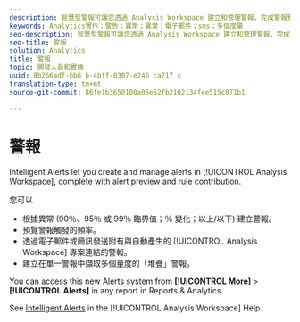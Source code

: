 ```yaml
---
description: 智慧型警報可讓您透過 Analysis Workspace 建立和管理警報，完成警報預覽和規則貢獻。
keywords: Analytics實作；警告；異常；異常；電子郵件；sms；多個度量
seo-description: 智慧型警報可讓您透過 Analysis Workspace 建立和管理警報，完成警報預覽和規則貢獻。
seo-title: 警報
solution: Analytics
title: 警報
topic: 開發人員和實施
uuid: 8b266adf-bb6 b-4bff-8307-e246 ca717 c
translation-type: tm+mt
source-git-commit: 86fe1b3650100a05e52fb2102134fee515c871b1

---
```



# 警報

Intelligent Alerts let you create and manage alerts in [!UICONTROL Analysis Workspace], complete with alert preview and rule contribution.

您可以

* 根據異常 (90％、95％ 或 99％ 臨界值；％ 變化；以上/以下) 建立警報。
* 預覽警報觸發的頻率。
* 透過電子郵件或簡訊發送附有與自動產生的 [!UICONTROL Analysis Workspace] 專案連結的警報。
* 建立在單一警報中擷取多個量度的「堆疊」警報。

You can access this new Alerts system from **[!UICONTROL More]** &gt; **[!UICONTROL Alerts]** in any report in Reports &amp; Analytics.

See [Intelligent Alerts](https://marketing.adobe.com/resources/help/en_US/analytics/analysis-workspace/intellligent_alerts.html) in the [!UICONTROL Analysis Workspace] Help.
